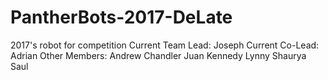 # PantherBots-2017-DeLate
2017's robot for competition
Current Team Lead: Joseph
Current Co-Lead: Adrian
Other Members:
Andrew
Chandler
Juan
Kennedy
Lynny
Shaurya
Saul
